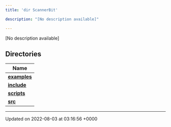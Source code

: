 ```yaml
---
title: 'dir ScannerBit'

description: "[No description available]"

---
```







[No description available]

## Directories

| Name           |
| -------------- |
| **[examples](/documentation/code/gambit_sphinx/files/dir_bbbfd0702f0dc7aacadf18c210711818/#dir-examples)**  |
| **[include](/documentation/code/gambit_sphinx/files/dir_05fbb9f424d9ed4288dc7709debd0ffd/#dir-include)**  |
| **[scripts](/documentation/code/gambit_sphinx/files/dir_95fb20c9c5d248cde58c08d66c64d998/#dir-scripts)**  |
| **[src](/documentation/code/gambit_sphinx/files/dir_7e7214566a1bf7120f8297a8773531b2/#dir-src)**  |






-------------------------------

Updated on 2022-08-03 at 03:16:56 +0000
